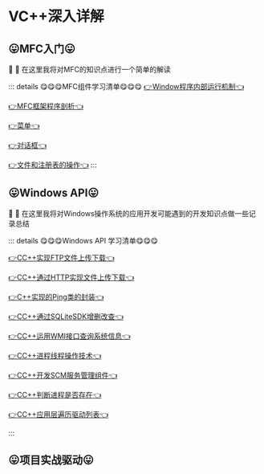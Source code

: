 # VC++深入详解





## 😛MFC入门😛
:tada: :100: 在这里我将对MFC的知识点进行一个简单的解读

::: details 😋😋😋MFC组件学习清单😋😋😋
[👉Window程序内部运行机制👈](./MFC/01_Window程序内部运行机制.md) 

[👉MFC框架程序剖析👈](./MFC/03_MFC框架程序剖析.md) 

[👉菜单👈](./MFC/06_菜单.md) 

[👉对话框👈](./MFC/07_对话框.md) 


[👉文件和注册表的操作👈](./MFC/12_文件和注册表的操作.md) 
:::




## 😛Windows API😛
:tada: :100: 在这里我将对Windows操作系统的应用开发可能遇到的开发知识点做一些记录总结

::: details 😋😋😋Windows API 学习清单😋😋😋

[👉CC++实现FTP文件上传下载👈](./Windows/37-CC++%20实现FTP文件上传下载.md) 

[👉CC++通过HTTP实现文件上传下载👈](./Windows/38-CC++%20通过HTTP实现文件上传下载.md) 

[👉C++实现的Ping类的封装👈](./Windows/39-C++%20实现的Ping类的封装.md) 

[👉CC++通过SQLiteSDK增删改查👈](./Windows/40-CC++%20通过SQLiteSDK增删改查.md) 

[👉CC++运用WMI接口查询系统信息👈](./Windows/41-CC++%20运用WMI接口查询系统信息.md) 

[👉CC++进程线程操作技术👈](./Windows/42-CC++%20进程线程操作技术.md) 

[👉CC++开发SCM服务管理组件👈](./Windows/43-CC++%20开发SCM服务管理组件.md) 

[👉CC++判断进程是否存在👈](./Windows/44-CC++%20判断进程是否存在.md) 

[👉CC++应用层遍历驱动列表👈](./Windows/45-CC++%20应用层遍历驱动列表.md) 

:::


## 😛项目实战驱动😛
